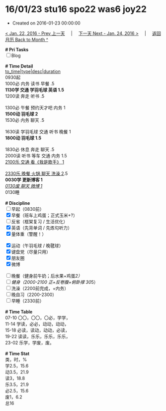 # 16/01/23 stu16 spo22 was6 joy22

- Created on 2016-01-23 00:00:00

[< Jan. 22, 2016 - Prev 上一天](/_archived/lifelogs/2016/01/d22.md) &nbsp; &nbsp; | &nbsp; &nbsp; [下一天 Next - Jan. 24, 2016 >](/_archived/lifelogs/2016/01/d24.md) &nbsp; &nbsp; |  &nbsp; &nbsp; [返回月历 Back to Month ^](/_archived/lifelogs/2016/01/index.md)
<br/><div><b># Pri Tasks</b></div><div><input type="checkbox"/>Blog</div><div><br/></div><div><b># Time Detail</b></div><div><u>to_time|type|desc|duration</u></div><div>0930起</div><div>1000必 内务 读书 早餐 .5</div><div><b>1130学 交通 学羽毛球 英语 1.5</b></div><div>1200读 奔走 听书 .5</div><div><br/></div><div>1300必 午餐 预约天才吧 内务 1</div><div><b>1500动 羽毛球 2</b></div><div>1530必 内务 聊天 .5</div><div><br/></div><div>1630读 学羽毛球 交通 听书 晚餐 1</div><div><b>1800动 羽毛球 1.5</b></div><div><br/></div><div>1830必 休息 奔走 聊天 .5</div><div>2000读 听书 等车 交通 内务 1.5</div><div><u>2100乐 交通 看《我是歌手》 1</u></div><div><br/></div><div><u>2330乐 晚餐 火锅 聊天 洗澡 2</u>.5</div><div><b>0030学 更新博客 1</b></div><div><u><i>0130废 聊天 微博 1</i></u></div><div>0130睡</div><div><br/></div><div><b># Discipline</b></div><div><input type="checkbox"/>早起（0830前）</div><div><input checked="true" type="checkbox"/>早餐（班车上鸡蛋；正式玉米+?）</div><div><input type="checkbox"/>反省（框架复习 / 生活优化）</div><div><input checked="true" type="checkbox"/>英语（先背单词 / 先炼句听力）</div><div><input checked="true" type="checkbox"/>量体重（警醒！）</div><div><br/></div><div><input checked="true" type="checkbox"/>运动（午羽毛球 / 晚毽球）</div><div><input checked="true" type="checkbox"/>键盘党（尽量只用）</div><div><input checked="true" type="checkbox"/>朋友圈</div><div><input checked="true" type="checkbox"/>微博</div><div><br/></div><div><input type="checkbox"/>晚餐（健身前牛奶；后水果+鸡蛋*2）</div><div><input type="checkbox"/>健身（2000-2100 正+反卷腹+俯卧撑 30*5）</div><div><input type="checkbox"/>洗澡（2200前完成，+内务）</div><div><input type="checkbox"/>晚自习（2200-2300）</div><div><input type="checkbox"/>早睡（2330前）</div><div><br/></div><div><b># Time Table</b></div><div>07-10 〇〇，〇〇，〇必，学学，</div><div>11-14 学读，必必，动动，动动，</div><div>15-18 必读，读动，动动，必读，</div><div>19-22 读读，乐乐，乐乐，乐乐，</div><div>23-02 乐学，学废，废。</div><div><br/></div><div><b># Time Stat</b></div><div>类，时，%</div><div>学2.5，15.6</div><div>动3.5，21.9</div><div>读3，18.8</div><div>乐3.5，21.9</div><div>必2.5，15.6</div><div>废1，6.2</div><div>总16</div>
